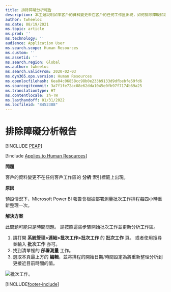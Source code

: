 ```yaml
---
title: 排除障礙分析報告
description: 本主題說明如果客戶的資料變更未在客戶的任何工作區出現，如何排除障礙和診斷問題。
author: twheeloc
ms.date: 08/19/2021
ms.topic: article
ms.prod: ''
ms.technology: ''
audience: Application User
ms.search.scope: Human Resources
ms.custom: ''
ms.assetid: ''
ms.search.region: Global
ms.author: twheeloc
ms.search.validFrom: 2020-02-03
ms.dyn365.ops.version: Human Resources
ms.openlocfilehash: 6ea04c06858cc98b0e233b9133d9dfbebfe59fd6
ms.sourcegitcommit: 3a7f1fe72ac08e62dda1045e0fb97f7174b69a25
ms.translationtype: HT
ms.contentlocale: zh-TW
ms.lasthandoff: 01/31/2022
ms.locfileid: "8452388"
---
```

# <a name="troubleshoot-analytic-reports"></a>排除障礙分析報告


[!INCLUDE [PEAP](../includes/peap-2.md)]

[!include [Applies to Human Resources](../includes/applies-to-hr.md)]

**問題**

客戶的資料變更不在任何客戶工作區的 **分析** 索引標籤上出現。

**原因**

預設情況下，Microsoft Power BI 報告會根據部署測量批次工作排程每四小時重新整理一次。

**解決方案**

此問題可能只是時間問題。 請按照這些步驟開始批次工作並更新分析工作區。

1. 請打開 **系統管理\>連結\>批次工作\>批次工作** 的 **批次工作** 頁。 或者使用搜尋並輸入 **批次工作** 亦可。
1. 找到清單裡的 **部署測量** 工作。
1. 選取本頁最上方的 **編輯**，並將排程的開始日期/時間設定為將重新整理分析到更接近目前時間的值。

![批次工作。](media/batch-jobs.png)


[!INCLUDE[footer-include](../includes/footer-banner.md)]
